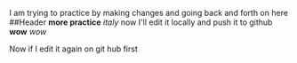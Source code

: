 I am trying to practice by making changes and going back and forth on here 
##Header 
**more practice**
*italy*
now I'll edit it locally and push it to github
**wow**
*wow*




Now if I edit it again on git hub first
